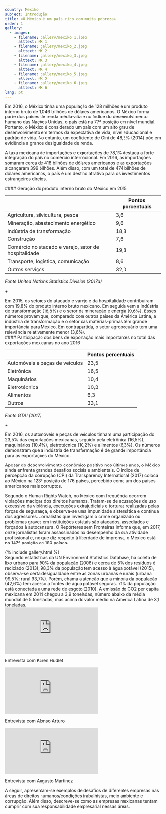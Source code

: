 ```yaml
---
country: Mexiko
subject: Introdução
title: «O México é um país rico com muita pobreza»
order: 1
gallery:
  - images:
    - filename: gallery/mexiko_1.jpeg
      alttext: MX 1
    - filename: gallery/mexiko_2.jpeg
      alttext: MX 2
    - filename: gallery/mexiko_3.jpeg
      alttext: MX 3
    - filename: gallery/mexiko_4.jpeg
      alttext: MX 4
    - filename: gallery/mexiko_5.jpeg
      alttext: MX 5
    - filename: gallery/mexiko_6.jpeg
      alttext: MX 6
lang: pt
---
```

<!-- Text mit Sidestory rechts -->
<div class="has-sidestories-right grid" markdown="1">

<div class="content" markdown="1">
Em 2016, o México tinha uma população de 128 milhões e um produto interno bruto de 1,046 trilhões de dólares americanos. O México forma parte dos países de renda média-alta e no índice do desenvolvimento humano das Nações Unidas, o país está na 77ª posição em nível mundial. Portanto, o México é considerado um país com um alto grau de desenvolvimento em termos da expectativa de vida, nível educacional e padrão de vida. No entanto, um coeficiente de Gini de 48,2% (2014) põe em evidência a grande desigualdade de renda.

A taxa mexicana de importações e exportações de 78,1% destaca a forte integração do país no comércio internacional. Em 2016, as importações somaram cerca de 418 bilhões de dólares americanos e as exportações alcançaram 399 bilhões. Além disso, com um total de 474 bilhões de dólares americanos, o país é um destino atrativo para os investimentos estrangeiros diretos.
</div>

<div class="sidestory sidestory-right" markdown="1">
#### Geração do produto interno bruto do México em 2015

 &nbsp; | Pontos porcentuais
 --- | ---
Agricultura, silvicultura, pesca | 3,6
Mineração, abastecimento energético | 9,6
Indústria de transformação | 18,8
Construção | 7,6
Comércio no atacado e varejo, setor de hospitalidade | 19,8
Transporte, logística, comunicação | 8,6
Outros serviços | 32,0

_Fonte United Nations Statistics Division (2017a)_
<p class="sidestory-toggle"><span>+</span></p>
</div>

<div class="overlay sidestory-right-content content">
<div class="ss-content" markdown="1">
Em 2015, os setores do atacado e varejo e da hospitalidade contribuíram com 19,8% do produto interno bruto mexicano. Em seguida vem a indústria de transformação (18,8%) e o setor da mineração e energia (9,6%). Esses números provam que, comparado com outros países da América Latina, a indústria de transformação e o setor das matérias-primas têm grande importância para México. Em contrapartida, o setor agropecuário tem uma relevância relativamente menor (3,6%).
</div>
</div>

</div>


<!-- Text mit Sidestory links -->
<div class="has-sidestories-left grid" markdown="1">

<div class="sidestory sidestory-left" markdown="1">
#### Participação dos bens de exportação mais importantes no total das exportações mexicanas no ano 2016

 &nbsp; | Pontos percentuais
--- | ---
Automóveis e peças de veículos | 23,5
Eletrônica | 16,5
Maquinários | 10,4
Eletrotécnica | 10,2
Alimentos | 6,3
Outros | 33,1

_Fonte GTAI (2017)_

<p class="sidestory-toggle"><span>+</span></p>
</div>

<div class="overlay sidestory-left-content content">
<div class="ss-content">
<p>Em 2016, os automóveis e peças de veículos tinham uma participação do 23,5% das exportações mexicanas, seguido pela eletrônica (16,5%), maquinários (10,4%), eletrotécnica (10,2%) e alimentos (6,3%). Os números demonstram que a indústria de transformação é de grande importância para as exportações do México.</p>
</div>
</div>

<div class="content" markdown="1">
Apesar do desenvolvimento econômico positivo nos últimos anos, o México ainda enfrenta grandes desafios sociais e ambientais. O índice de percepção da corrupção (CPI) da Transparency International (2017) coloca ao México na 123ª posição de 176 países, percebido como um dos países americanos mais corruptos.

Segundo o Human Rights Watch, no México com frequência ocorrem violações maciças dos direitos humanos. Tratam-se de acusações de uso excessivo da violência, execuções extrajudiciais e torturas realizadas pelas forças de segurança, e observa-se uma impunidade sistemática e contínua dos agressores. Jornalistas que investigam o crime organizado ou problemas graves em instituições estatais são atacados, assediados e forçados à autocensura. O Repórteres sem Fronteiras informa que, em 2017, onze jornalistas foram assassinados no desempenho da sua atividade profissional e, no que diz respeito à liberdade de imprensa, o México está na 147ª posição de 180 países.
</div>

</div>


<div class="media-wrapper">
{% include gallery.html %}
</div>

<div class="content" markdown="1">
Segundo estatísticas da UN Environment Statistics Database, há coleta de lixo urbano para 90% da população (2006) e cerca de 5% dos resíduos é reciclado (2013); 98,3% da população tem acesso à água potável (2015), observa-se certa desigualdade entre as zonas urbanas e rurais (urbana 99,5%; rural 93,7%). Porém, chama a atenção que a minoria da população (42,6%) tem acesso a fontes de água potável seguras. 71% da população está conectada a uma rede de esgoto (2010). A emissão de CO2 per capita mexicana em 2014 chegou a 3,9 toneladas, número abaixo da média mundial de 5 toneladas, mas acima do valor médio na América Latina de 3,1 toneladas.
</div>

<div class="media-wrapper country-videos">
	<div class="country-video">
		<iframe src="https://tube.switch.ch/embed/606ae622" frameborder="0" webkitallowfullscreen mozallowfullscreen allowfullscreen></iframe>
		<p>Entrevista com Karen Hudlet</p>
	</div>
	<div class="country-video">
		<iframe src="https://tube.switch.ch/embed/7084b69b" frameborder="0" webkitallowfullscreen mozallowfullscreen allowfullscreen></iframe>
		<p>Entrevista com Alonso Arturo</p>
	</div>
	<div class="country-video">
		<iframe src="https://tube.switch.ch/embed/26425459" frameborder="0" webkitallowfullscreen mozallowfullscreen allowfullscreen></iframe>
		<p>Entrevista com Augusto Martinez</p>
	</div>
</div>

<div class="content" markdown="1">
A seguir, apresentam-se exemplos de desafios de diferentes empresas nas áreas de direitos humanos/condições trabalhistas, meio ambiente e corrupção. Além disso, descreve-se como as empresas mexicanas tentam cumprir com sua responsabilidade empresarial nessas áreas.
</div>
